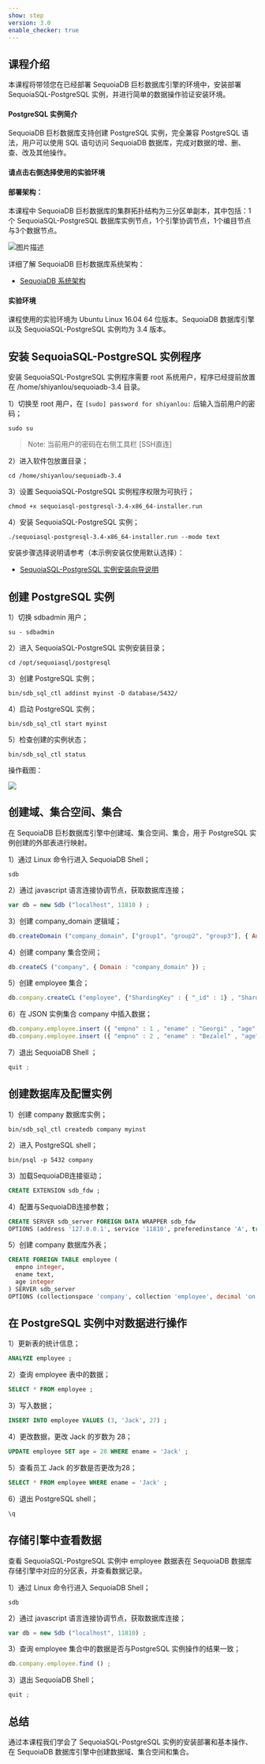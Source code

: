 ```yaml
---
show: step
version: 3.0
enable_checker: true
---
```




## 课程介绍
本课程将带领您在已经部署 SequoiaDB 巨杉数据库引擎的环境中，安装部署 SequoiaSQL-PostgreSQL 实例，并进行简单的数据操作验证安装环境。

#### PostgreSQL 实例简介
SequoiaDB 巨杉数据库支持创建 PostgreSQL 实例，完全兼容 PostgreSQL 语法，用户可以使用 SQL 语句访问 SequoiaDB 数据库，完成对数据的增、删、查、改及其他操作。

#### 请点击右侧选择使用的实验环境

#### 部署架构：
本课程中 SequoiaDB 巨杉数据库的集群拓扑结构为三分区单副本，其中包括：1个 SequoiaSQL-PostgreSQL 数据库实例节点，1个引擎协调节点，1个编目节点与3个数据节点。

![图片描述](https://doc.shiyanlou.com/courses/1543/1207281/ef825173c9cd86053b61306ca6df9c65)

详细了解 SequoiaDB 巨杉数据库系统架构：
* [SequoiaDB 系统架构](http://doc.sequoiadb.com/cn/sequoiadb-cat_id-1519649201-edition_id-0)

#### 实验环境
课程使用的实验环境为 Ubuntu Linux 16.04 64 位版本。SequoiaDB 数据库引擎以及 SequoiaSQL-PostgreSQL 实例均为 3.4 版本。



##  安装 SequoiaSQL-PostgreSQL 实例程序
安装 SequoiaSQL-PostgreSQL 实例程序需要 root 系统用户，程序已经提前放置在 /home/shiyanlou/sequoiadb-3.4 目录。

1）切换至 root 用户，在 `[sudo] password for shiyanlou:` 后输入当前用户的密码；

```shell
sudo su
```
> Note:
> 当前用户的密码在右侧工具栏 [SSH直连]


2）进入软件包放置目录；

```shell
cd /home/shiyanlou/sequoiadb-3.4
```

3）设置 SequoiaSQL-PostgreSQL 实例程序权限为可执行；

```shell
chmod +x sequoiasql-postgresql-3.4-x86_64-installer.run  
```
4）安装 SequoiaSQL-PostgreSQL 实例；

```shell
./sequoiasql-postgresql-3.4-x86_64-installer.run --mode text
```

安装步骤选择说明请参考（本示例安装仅使用默认选择）：
* [SequoiaSQL-PostgreSQL 实例安装向导说明](http://doc.sequoiadb.com/cn/sequoiadb-cat_id-1519628019-edition_id-304)

## 创建 PostgreSQL 实例

1）切换 sdbadmin 用户；

```shell
su - sdbadmin
```

2）进入 SequoiaSQL-PostgreSQL 实例安装目录；

```shell
cd /opt/sequoiasql/postgresql
```

3）创建 PostgreSQL 实例；

```shell
bin/sdb_sql_ctl addinst myinst -D database/5432/
```

4）启动 PostgreSQL 实例；

```shell
bin/sdb_sql_ctl start myinst
```

5）检查创建的实例状态；

```shell
bin/sdb_sql_ctl status
```

操作截图：

![](https://doc.shiyanlou.com/courses/1539/1207281/2e3459abdbbd684d7fb320c0d4002695-0)

## 创建域、集合空间、集合

在 SequoiaDB 巨杉数据库引擎中创建域、集合空间、集合，用于 PostgreSQL 实例创建的外部表进行映射。

1）通过 Linux 命令行进入 SequoiaDB Shell；

```shell
sdb
```
2）通过 javascript 语言连接协调节点，获取数据库连接；

```javascript
var db = new Sdb ("localhost", 11810 ) ;
```

3）创建 company_domain 逻辑域；

```javascript
db.createDomain ("company_domain", ["group1", "group2", "group3"], { AutoSplit : true }) ;
```

4）创建 company 集合空间；

```javascript
db.createCS ("company", { Domain : "company_domain" }) ;
```

5）创建 employee 集合；

```javascript
db.company.createCL ("employee", {"ShardingKey" : { "_id" : 1} , "ShardingType" : "hash" , "ReplSize" : -1 , "Compressed" : true , "CompressionType" : "lzw" , "AutoSplit" : true , "EnsureShardingIndex" : false }) ;
```

6）在 JSON 实例集合 company 中插入数据；

```javascript
db.company.employee.insert ({ "empno" : 1 , "ename" : "Georgi" , "age" : 48 }) ;
db.company.employee.insert ({ "empno" : 2 , "ename" : "Bezalel" , "age" : 21 }) ;
```

7）退出 SequoiaDB Shell ；

```javascript
quit ;
```

## 创建数据库及配置实例

1）创建 company 数据库实例；

```shell
bin/sdb_sql_ctl createdb company myinst
```

2）进入 PostgreSQL shell；

```shell
bin/psql -p 5432 company
```

3）加载SequoiaDB连接驱动；

```sql
CREATE EXTENSION sdb_fdw ;
```

4）配置与SequoiaDB连接参数；

```sql
CREATE SERVER sdb_server FOREIGN DATA WRAPPER sdb_fdw 
OPTIONS (address '127.0.0.1', service '11810', preferedinstance 'A', transaction 'on') ;
```

5）创建 company 数据库外表；

```sql
CREATE FOREIGN TABLE employee (
  empno integer, 
  ename text,
  age integer
) SERVER sdb_server 
OPTIONS (collectionspace 'company', collection 'employee', decimal 'on') ;
```


## 在 PostgreSQL 实例中对数据进行操作

1）更新表的统计信息；

```sql
ANALYZE employee ;
```

2）查询 employee 表中的数据；

```sql
SELECT * FROM employee ;
```

3）写入数据；

```sql
INSERT INTO employee VALUES (3, 'Jack', 27) ;
```

4）更改数据，更改 Jack 的岁数为 28；

```sql
UPDATE employee SET age = 28 WHERE ename = 'Jack' ;
```

5）查看员工 Jack 的岁数是否更改为28；

```sql
SELECT * FROM employee WHERE ename = 'Jack' ;
```

6）退出 PostgreSQL shell；

```sql
\q
```

## 存储引擎中查看数据
查看 SequoiaSQL-PostgreSQL 实例中 employee 数据表在 SequoiaDB 数据库存储引擎中对应的分区表，并查看数据记录。

1）通过 Linux 命令行进入 SequoiaDB Shell；

```shell
sdb
```

2）通过 javascript 语言连接协调节点，获取数据库连接；

```javascript
var db = new Sdb ("localhost", 11810) ;
```

3）查询 employee 集合中的数据是否与PostgreSQL 实例操作的结果一致；

```javascript
db.company.employee.find () ;
```

3）退出 SequoiaDB Shell；

```javascript
quit ;
```

## 总结
通过本课程我们学会了 SequoiaSQL-PostgreSQL 实例的安装部署和基本操作、在 SequoiaDB 数据库引擎中创建数据域、集合空间和集合。

